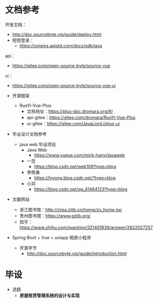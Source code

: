 # 文档参考
开发文档：
- http://doc.sourcebyte.vip/guide/deploy.html
- 短信登录：
  - https://unisms.apistd.com/docs/sdk/java

api：
- https://gitee.com/open-source-byte/source-vue

ui：
- https://gitee.com/open-source-byte/source-vue-ui

- 开源框架
    - RuoYi-Vue-Plus
        - 文档地址：https://plus-doc.dromara.org/#/
        - api-gitee：https://gitee.com/dromara/RuoYi-Vue-Plus
        - ui-gitee：https://gitee.com/JavaLionLi/plus-ui

- 毕业设计文档参考
    - java web 毕设项目
        - Java Web
            - https://www.yuque.com/mick-hanyi/javaweb
        - 一念
            - https://blog.csdn.net/wek109?type=blog
        - 李杨勇
            - https://lyyong.blog.csdn.net/?type=blog
        - 小邓
            - https://blog.csdn.net/qq_41464123?type=blog

- 文献网站
    - 浙江图书馆：http://zjisa.zjlib.cn/home/zy_home.jsp
    - 贵州图书馆：https://www.gzlib.org/
    - 知乎：https://www.zhihu.com/question/321401839/answer/2822027257


- Spring Boot + Vue + uniapp 租房小程序
    - 开源字节
        - http://doc.sourcebyte.vip/guide/introduction.html


# 毕设
- 选题
  - **房屋租赁管理系统的设计与实现**